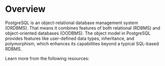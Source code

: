 # Overview

PostgreSQL is an object-relational database management system (ORDBMS). That means it combines features of both relational (RDBMS) and object-oriented databases (OODBMS). The object model in PostgreSQL provides features like user-defined data types, inheritance, and polymorphism, which enhances its capabilities beyond a typical SQL-based RDBMS.

Learn more from the following resources: